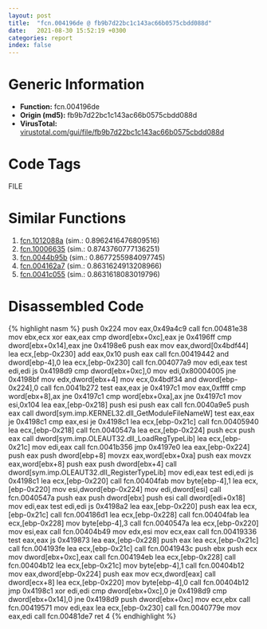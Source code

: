 ```yaml
---
layout: post
title:  "fcn.004196de @ fb9b7d22bc1c143ac66b0575cbdd088d"
date:   2021-08-30 15:52:19 +0300
categories: report
index: false
---
```


# Generic Information
- **Function:** fcn.004196de
- **Origin (md5):** fb9b7d22bc1c143ac66b0575cbdd088d
- **VirusTotal:** [virustotal.com/gui/file/fb9b7d22bc1c143ac66b0575cbdd088d][virustotal_ref]

# Code Tags
<span class="tag" id="FILE">FILE</span>


# Similar Functions

1. [fcn.1012088a][similar_1_ref] (sim.: 0.8962416476809516)
2. [fcn.10006635][similar_2_ref] (sim.: 0.8743760777136251)
3. [fcn.0044b95b][similar_3_ref] (sim.: 0.8677255984097745)
4. [fcn.004162a7][similar_4_ref] (sim.: 0.8631624913208966)
5. [fcn.0041c055][similar_5_ref] (sim.: 0.8631618083019796)


# Disassembled Code

{% highlight nasm %}
push 0x224
mov eax,0x49a4c9
call fcn.00481e38
mov ebx,ecx
xor eax,eax
cmp dword[ebx+0xc],eax
je 0x4196ff
cmp dword[ebx+0x14],eax
jne 0x4198e6
push eax
mov eax,dword[0x4bdf44]
lea ecx,[ebp-0x230]
add eax,0x10
push eax
call fcn.00419442
and dword[ebp-4],0
lea ecx,[ebp-0x230]
call fcn.004077a9
mov edi,eax
test edi,edi
js 0x4198d9
cmp dword[ebx+0xc],0
mov edi,0x80004005
jne 0x4198bf
mov edx,dword[ebx+4]
mov ecx,0x4bdf34
and dword[ebp-0x224],0
call fcn.0041b272
test eax,eax
je 0x4197c1
mov eax,0xffff
cmp word[ebx+8],ax
jne 0x4197c1
cmp word[ebx+0xa],ax
jne 0x4197c1
mov esi,0x104
lea eax,[ebp-0x218]
push esi
push eax
call fcn.0040a9e5
push eax
call dword[sym.imp.KERNEL32.dll_GetModuleFileNameW]
test eax,eax
je 0x4198c1
cmp eax,esi
je 0x4198c1
lea ecx,[ebp-0x21c]
call fcn.00405940
lea ecx,[ebp-0x218]
call fcn.0040547a
lea ecx,[ebp-0x224]
push ecx
push eax
call dword[sym.imp.OLEAUT32.dll_LoadRegTypeLib]
lea ecx,[ebp-0x21c]
mov edi,eax
call fcn.0041b356
jmp 0x4197e0
lea eax,[ebp-0x224]
push eax
push dword[ebp+8]
movzx eax,word[ebx+0xa]
push eax
movzx eax,word[ebx+8]
push eax
push dword[ebx+4]
call dword[sym.imp.OLEAUT32.dll_RegisterTypeLib]
mov edi,eax
test edi,edi
js 0x4198c1
lea ecx,[ebp-0x220]
call fcn.00404fab
mov byte[ebp-4],1
lea ecx,[ebp-0x220]
mov esi,dword[ebp-0x224]
mov edi,dword[esi]
call fcn.0040547a
push eax
push dword[ebx]
push esi
call dword[edi+0x18]
mov edi,eax
test edi,edi
js 0x4198a2
lea eax,[ebp-0x220]
push eax
lea ecx,[ebp-0x21c]
call fcn.004186d1
lea ecx,[ebp-0x228]
call fcn.00404fab
lea ecx,[ebp-0x228]
mov byte[ebp-4],3
call fcn.0040547a
lea ecx,[ebp-0x220]
mov esi,eax
call fcn.00404b49
mov edx,esi
mov ecx,eax
call fcn.00419336
test eax,eax
js 0x419873
lea eax,[ebp-0x228]
push eax
lea ecx,[ebp-0x21c]
call fcn.004193fe
lea ecx,[ebp-0x21c]
call fcn.0041943c
push ebx
push ecx
mov dword[ebx+0xc],eax
call fcn.004194eb
lea ecx,[ebp-0x228]
call fcn.00404b12
lea ecx,[ebp-0x21c]
mov byte[ebp-4],1
call fcn.00404b12
mov eax,dword[ebp-0x224]
push eax
mov ecx,dword[eax]
call dword[ecx+8]
lea ecx,[ebp-0x220]
mov byte[ebp-4],0
call fcn.00404b12
jmp 0x4198c1
xor edi,edi
cmp dword[ebx+0xc],0
je 0x4198d9
cmp dword[ebx+0x14],0
jne 0x4198d9
push dword[ebx+0xc]
mov ecx,ebx
call fcn.00419571
mov edi,eax
lea ecx,[ebp-0x230]
call fcn.0040779e
mov eax,edi
call fcn.00481de7
ret 4
{% endhighlight %}


[similar_1_ref]: /report/fcn.1012088a@e5d49e0823e602f2ee948ac39d32c1eb
[similar_2_ref]: /report/fcn.10006635@e5d49e0823e602f2ee948ac39d32c1eb
[similar_3_ref]: /report/fcn.0044b95b@56a02334aea008c131d2741a089910fb
[similar_4_ref]: /report/fcn.004162a7@a1c6b07868a0eea8f4ee5a872aa71909
[similar_5_ref]: /report/fcn.0041c055@9c2b894b84f59672d8be2e984066f76f
[virustotal_ref]: https://www.virustotal.com/gui/file/fb9b7d22bc1c143ac66b0575cbdd088d